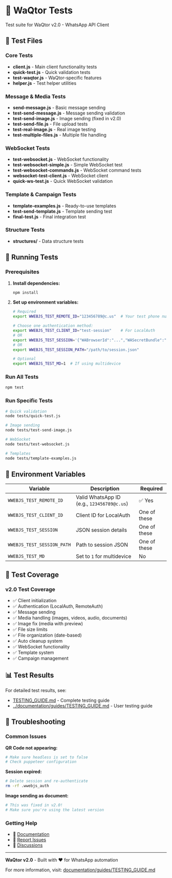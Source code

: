 # 🧪 WaQtor Tests

Test suite for WaQtor v2.0 - WhatsApp API Client

## 📁 Test Files

### Core Tests

- **client.js** - Main client functionality tests
- **quick-test.js** - Quick validation tests
- **test-waqtor.js** - WaQtor-specific features
- **helper.js** - Test helper utilities

### Message & Media Tests

- **send-message.js** - Basic message sending
- **test-send-message.js** - Message sending validation
- **test-send-image.js** - Image sending (fixed in v2.0)
- **test-send-file.js** - File upload tests
- **test-real-image.js** - Real image testing
- **test-multiple-files.js** - Multiple file handling

### WebSocket Tests

- **test-websocket.js** - WebSocket functionality
- **test-websocket-simple.js** - Simple WebSocket test
- **test-websocket-commands.js** - WebSocket command tests
- **websocket-test-client.js** - WebSocket client
- **quick-ws-test.js** - Quick WebSocket validation

### Template & Campaign Tests

- **template-examples.js** - Ready-to-use templates
- **test-send-template.js** - Template sending test
- **final-test.js** - Final integration test

### Structure Tests

- **structures/** - Data structure tests

## 🚀 Running Tests

### Prerequisites

1. **Install dependencies:**
   ```bash
   npm install
   ```

2. **Set up environment variables:**
   ```bash
   # Required
   export WWEBJS_TEST_REMOTE_ID="123456789@c.us"  # Your test phone number
   
   # Choose one authentication method:
   export WWEBJS_TEST_CLIENT_ID="test-session"    # For LocalAuth
   # OR
   export WWEBJS_TEST_SESSION='{"WABrowserId":"...","WASecretBundle":"...","WAToken1":"...","WAToken2":"..."}'
   # OR
   export WWEBJS_TEST_SESSION_PATH="/path/to/session.json"
   
   # Optional
   export WWEBJS_TEST_MD=1  # If using multidevice
   ```

### Run All Tests

```bash
npm test
```

### Run Specific Tests

```bash
# Quick validation
node tests/quick-test.js

# Image sending
node tests/test-send-image.js

# WebSocket
node tests/test-websocket.js

# Templates
node tests/template-examples.js
```

## 📝 Environment Variables

| Variable | Description | Required |
|----------|-------------|----------|
| `WWEBJS_TEST_REMOTE_ID` | Valid WhatsApp ID (e.g., `123456789@c.us`) | ✅ Yes |
| `WWEBJS_TEST_CLIENT_ID` | Client ID for LocalAuth | One of these |
| `WWEBJS_TEST_SESSION` | JSON session details | One of these |
| `WWEBJS_TEST_SESSION_PATH` | Path to session JSON | One of these |
| `WWEBJS_TEST_MD` | Set to `1` for multidevice | No |

## 🎯 Test Coverage

### v2.0 Test Coverage

- ✅ Client initialization
- ✅ Authentication (LocalAuth, RemoteAuth)
- ✅ Message sending
- ✅ Media handling (images, videos, audio, documents)
- ✅ Image fix (media with preview)
- ✅ File size limits
- ✅ File organization (date-based)
- ✅ Auto cleanup system
- ✅ WebSocket functionality
- ✅ Template system
- ✅ Campaign management

## 📊 Test Results

For detailed test results, see:
- [TESTING_GUIDE.md](TESTING_GUIDE.md) - Complete testing guide
- [../documentation/guides/TESTING_GUIDE.md](../documentation/guides/TESTING_GUIDE.md) - User testing guide

## 🐛 Troubleshooting

### Common Issues

**QR Code not appearing:**
```bash
# Make sure headless is set to false
# Check puppeteer configuration
```

**Session expired:**
```bash
# Delete session and re-authenticate
rm -rf .wwebjs_auth
```

**Image sending as document:**
```bash
# This was fixed in v2.0!
# Make sure you're using the latest version
```

### Getting Help

- 📖 [Documentation](../documentation/README.md)
- 🐛 [Report Issues](https://github.com/sunmarke/waqtor/issues)
- 💬 [Discussions](https://github.com/sunmarke/waqtor/discussions)

---

**WaQtor v2.0** - Built with ❤️ for WhatsApp automation

For more information, visit: [documentation/guides/TESTING_GUIDE.md](../documentation/guides/TESTING_GUIDE.md)
